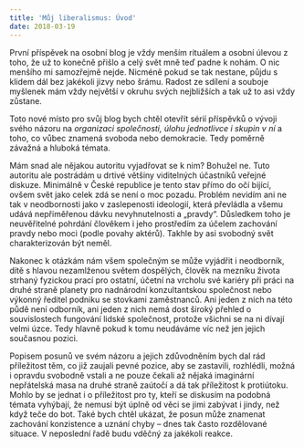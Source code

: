 ```yaml
---
title: 'Můj liberalismus: Úvod'
date: 2018-03-19
---
```

První příspěvek na osobní blog je vždy menším rituálem a osobní úlevou z toho, že už to konečně přišlo a celý svět mně teď padne k nohám. O nic menšího mi samozřejmě nejde. Nicméně pokud se tak nestane, půjdu s klidem dál bez jakékoli jizvy nebo šrámu. Radost ze sdílení a souboje myšlenek mám vždy největší v okruhu svých nejbližších a tak už to asi vždy zůstane.

Toto nové místo pro svůj blog bych chtěl otevřít sérií příspěvků o vývoji svého názoru na _organizaci společnosti, úlohu jednotlivce i skupin v ní_ a toho, co vůbec znamená svoboda nebo demokracie. Tedy poměrně závažná a hluboká témata.

Mám snad ale nějakou autoritu vyjadřovat se k nim? Bohužel ne. Tuto autoritu ale postrádám u drtivé většiny viditelných účastníků veřejné diskuze. Minimálně v České republice je tento stav přímo do očí bijící, ovšem svět jako celek zdá se není o moc pozadu. Problém nevidím ani ne tak v neodbornosti jako v zaslepenosti ideologií, která převládla a všemu udává nepřiměřenou dávku nevyhnutelnosti a „pravdy“. Důsledkem toho je neuvěřitelné pohrdání člověkem i jeho prostředím za účelem zachování pravdy nebo moci (podle povahy aktérů). Takhle by asi svobodný svět charakterizován být neměl.

Nakonec k otázkám nám všem společným se může vyjádřit i neodborník, dítě s hlavou nezamlženou světem dospělých, člověk na mezníku života strhaný fyzickou prací pro ostatní, účetní na vrcholu své kariéry při práci na druhé straně planety pro nadnárodní konzultantskou společnost nebo výkonný ředitel podniku se stovkami zaměstnanců. Ani jeden z nich na této půdě není odborník, ani jeden z nich nemá dost široký přehled o souvislostech fungování lidské společnost, protože všichni se na ni dívají velmi úzce. Tedy hlavně pokud k tomu neudáváme víc než jen jejich současnou pozici.

Popisem posunů ve svém názoru a jejich zdůvodněním bych dal rád příležitost těm, co již zaujali pevné pozice, aby se zastavili, rozhlédli, možná i opravdu svobodně vstali a ne pouze čekali až nějaká imaginární nepřátelská masa na druhé straně zaútočí a dá tak příležitost k protiútoku. Mohlo by se jednat i o příležitost pro ty, kteří se diskusím na podobná témata vyhýbají, že nemusí být úplně od věci se jimi zabývat i jindy, než když teče do bot. Také bych chtěl ukázat, že posun může znamenat zachování konzistence a uznání chyby – dnes tak často rozdělované situace. V neposlední řadě budu vděčný za jakékoli reakce.
